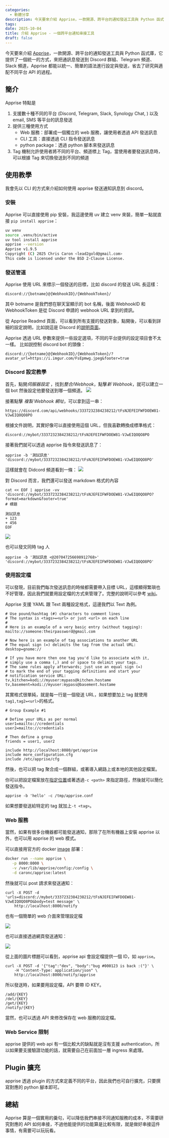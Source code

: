 ```yaml
---
categories:
  - 軟體分享
description: 今天要來介紹 Apprise，一款開源、跨平台的通知發送工具與 Python 函式庫，它提供了一個統一的方式，來把通訊息發送到 Discord 群組、Telegram 頻道、Slack 頻道，Apprise 都能以統一、簡單的語法進行設定與發送，省去了研究與適配不同平台 API 的過程。
tags:
date: 2025-10-04
title: 介紹 Apprise - 一個跨平台通知串接工具
draft: false
---
```

今天要來介紹 [Apprise](https://github.com/caronc/apprise?tab=readme-ov-file#sms-notifications)，一款開源、跨平台的通知發送工具與 Python 函式庫，它提供了一個統一的方式，來把通訊息發送到 Discord 群組、Telegram 頻道、Slack 頻道，Apprise 都能以統一、簡單的語法進行設定與發送，省去了研究與適配不同平台 API 的過程。


<!-- more -->

## 簡介

Apprise 特點是
1. 支援數十種不同的平台 (Discord, Telegram, Slack, Synology Chat, ) 以及 email, SMS 等平台的訊息發送
2. 提供三種使用方式
	+ Web 服務：部署成一個獨立的 web 服務，讓使用者透過 API 發送訊息
	+ CLI 工具：直接透過 CLI 指令發送訊息
	+ python package：透過 python 腳本來發送訊息
3. Tag 機制允許使用者將不同的平台、頻道標上 Tag，當使用者要發送訊息時，可以根據 Tag 來切換發送到不同的頻道

## 使用教學
我會先以 CLI 的方式來介紹如何使用 apprise 發送通知訊息到 discord。

### 安裝
Apprise 可以直接使用 pip 安裝，我這邊使用 uv 建立 venv 來裝，簡單一點就直接 `pip install apprise`：

```bash
uv venv
source .venv/bin/active
uv tool install apprise
apprise --version
Apprise v1.9.5
Copyright (C) 2025 Chris Caron <lead2gold@gmail.com>
This code is licensed under the BSD 2-Clause License.
```

### 發送管道
Apprise 使用 URL 來標示一個發送的目標，比如 discord 的發送 URL 長這樣：

```
discord://{botname}@{WebhookID}/{WebhookToken}/
```

其中 botname 是我們想在聊天室顯示的 bot 名稱，後面 WebhookID 和 WebhookToken 是從 Discord 申請的 webhook URL 拿到的資訊。

從 Apprise Readmd 頁面，可以看到所有支援的發送對象，點開後，可以看到詳細的設定說明，比如說這是 Discord 的[說明頁面](https://github.com/caronc/apprise/wiki/Notify_discord)。

Apprise 透過 URL 參數來提供一些設定選項，不同的平台提供的設定項目會不太一樣。
比如説控制 discord bot 的頭像：
```
discord://{botname}@{WebhookID}/{WebhookToken}/?avatar_url=https://i.imgur.com/FsEpmwg.jpeg&footer=true
```

### Discord 設定教學
首先，點開*伺服器設定* ，找到*整合/Webhook*，點擊*新 Webhook*，就可以建立一個 bot 然後設定他要發送到哪一個頻道。
![](/img/pages/introduce-apprise-1759572733567.png)

接著點擊 *複製 Webhook 網址*，可以拿到這一串：
```
https://discord.com/api/webhooks/3337232384238212/tFsNJEFEIFWFDOEW81-VJwEIQOQO8PO
```

 根據文件說明，其實好像可以直接使用這個 URL，但我喜歡轉換成標準格式：

```
discord://mybot/3337232384238212/tFsNJEFEIFWFDOEW81-VJwEIQOQO8PO
```

接著我們就可以透過 apprise 指令來發送訊息了：

```
apprise -b '測試訊息' 'discord://mybot/3337232384238212/tFsNJEFEIFWFDOEW81-VJwEIQOQO8PO'
```

這樣就會在 Didcord 頻道看到一條：
![](/img/pages/introduce-apprise-1759572991999.png)

對 Discord 而言，我們還可以發送 markdown 格式的內容

```
cat << EOF | apprise -vv 'discord://mybot/3337232384238212/tFsNJEFEIFWFDOEW81-VJwEIQOQO8PO?format=markdown&footer=true'
# 標題

測試訊息
+ 123
+ 456
EOF
```

![](/img/pages/introduce-apprise-1759573438201.png)

也可以發文同時 tag 人

```
apprise -b '測試訊息 <@207047256698912768>' 'discord://mybot/3337232384238212/tFsNJEFEIFWFDOEW81-VJwEIQOQO8PO'
```

### 使用設定檔
可以發現，目前我們每次發送訊息的時候都需要帶入目標 URL，這樣顯得繁瑣也不好管理，因此我們就要用設定檔的方式來管理了。完整的說明可以參考 [wiki](https://github.com/caronc/apprise/wiki/config)。

Apprise 支援 YAML 跟 Text 兩種設定格式，這邊我們以 Text 為例。

```
# Use pound/hashtag (#) characters to comment lines
# The syntax is <tags>=<url> or just <url> on each line
#
# Here is an example of a very basic entry (without tagging):
mailto://someone:theirpassword@gmail.com

# Now here is an example of tag associations to another URL
# The equal sign (=) delimits the tag from the actual URL:
desktop=gnome://

# If you have more then one tag you'd like to associate with it,
# simply use a comma (,) and or space to delimit your tags.
# The same rules apply afterwards; just use an equal sign (=)
# to mark the end of your tagging definitions and start your
# notification service URL:
tv,kitchen=kodi://myuser:mypass@kitchen.hostame
tv,basement=kodi://myuser:mypass@basement.hostame
```

其實格式很單純，就是每一行是一個發送 URL，如果想要加上 tag 就使用 `tag1,tag2=<url>`的格式。

```
# Group Example #1

# Define your URLs as per normal
user1=mailto://credentials
user2=mailto://credentials

# Then define a group
friends = user1, user2

include http://localhost:8080/get/apprise
include more_configuration.cfg
include /etc/apprise/cfg
```

然後，也可以把 tag 聚合成一個群組，或著導入網路上或本地的其他設定檔案。

你可以把設定檔案放在[指定位置](https://github.com/caronc/apprise/wiki/config#cli)或著透過`-c <path>` 來指定路徑，然後就可以簡化發送指令。
```
apprise -b 'hello' -c /tmp/apprise.conf
```

如果想要發送給特定的 tag 就加上`-t <tag>`。

### Web 服務
當然，如果有很多台機器都可能發送通知，那除了在所有機器上安裝 apprise 以外，也可以用 apprise 的 web 模式。

可以直接用官方的 docker [image](https://hub.docker.com/r/caronc/apprise) 部署：
```bash
docker run --name apprise \
   -p 8000:8000 \
   -v /var/lib/apprise/config:/config \
   -d caronc/apprise:latest
```

然後就可以 post 請求來發送通知：
```
curl -X POST -d 'urls=discord://mybot/3337232384238212/tFsNJEFEIFWFDOEW81-VJwEIQOQO8PO&body=test message' \
    http://localhost:8000/notify
```

也有一個簡單的 web 介面來管理設定檔

![](/img/pages/introduce-apprise-1759579766190.png)

也可以直接透過網頁發送通知：

![](/img/pages/introduce-apprise-1759579778331.png)

從上面的圖片標題可以看到，apprise api 會設定檔提供一個 ID，如 `apprise`。

```
curl -X POST -d '{"tag":"dev", "body":"bug #000123 is back :("}' \
    -H "Content-Type: application/json" \
    http://localhost:8000/notify/apprise
```

所以發送時，如果要用設定檔，API 要帶 ID KEY。

```
/add/{KEY}
/del/{KEY}
/get/{KEY}
/notify/{KEY}
```

當然，也可以透過 API 來修改保存在 web 服務的設定檔。

### Web Service 限制
apprise 提供的 web api 有一個比較大的缺點就是沒有支援 authentication，所以如果要支援驗證功能的話，就需要自己在前面加一層 ingress 來處理。

## Plugin 擴充
apprise 透過 plugin 的方式來定義不同的平台，因此我們也可自行擴充，只要撰寫對應的 python 腳本即可。

## 總結
Apprise 算是一個實用的羹句，可以降低我們串接不同通知服務的成本，不需要研究對應的 API 如何串接，不過他能提供的功能算是比較有限，就是做好串接這件事情，有需要可以玩玩看。